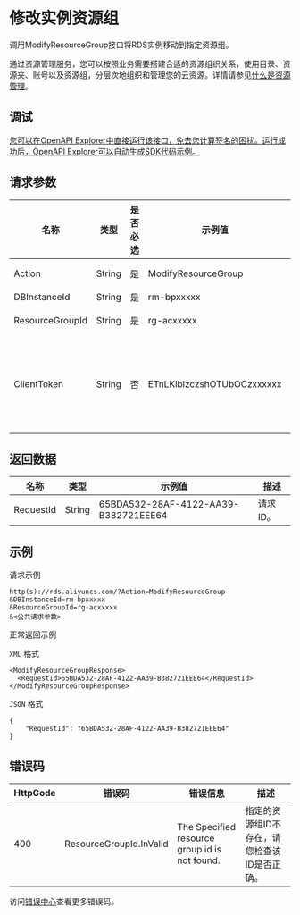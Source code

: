 # 修改实例资源组

调用ModifyResourceGroup接口将RDS实例移动到指定资源组。

通过资源管理服务，您可以按照业务需要搭建合适的资源组织关系，使用目录、资源夹、账号以及资源组，分层次地组织和管理您的云资源。详情请参见[什么是资源管理](~~94475~~)。

## 调试

[您可以在OpenAPI Explorer中直接运行该接口，免去您计算签名的困扰。运行成功后，OpenAPI Explorer可以自动生成SDK代码示例。](https://api.aliyun.com/#product=Rds&api=ModifyResourceGroup&type=RPC&version=2014-08-15)

## 请求参数

|名称|类型|是否必选|示例值|描述|
|--|--|----|---|--|
|Action|String|是|ModifyResourceGroup|系统规定参数，取值：**ModifyResourceGroup**。 |
|DBInstanceId|String|是|rm-bpxxxxx|实例ID。 |
|ResourceGroupId|String|是|rg-acxxxxx|资源组ID。资源组详情请参见[查看资源组基本信息](~~151181~~)。 |
|ClientToken|String|否|ETnLKlblzczshOTUbOCzxxxxxx|用于保证请求的幂等性，防止重复提交请求。由客户端生成该参数值，要保证在不同请求间唯一，最大值不超过64个ASCII字符，且该参数值中不能包含非ASCII字符。 |

## 返回数据

|名称|类型|示例值|描述|
|--|--|---|--|
|RequestId|String|65BDA532-28AF-4122-AA39-B382721EEE64|请求ID。 |

## 示例

请求示例

```
http(s)://rds.aliyuncs.com/?Action=ModifyResourceGroup
&DBInstanceId=rm-bpxxxxx
&ResourceGroupId=rg-acxxxxx
&<公共请求参数>
```

正常返回示例

`XML` 格式

```
<ModifyResourceGroupResponse>
  <RequestId>65BDA532-28AF-4122-AA39-B382721EEE64</RequestId>
</ModifyResourceGroupResponse>
```

`JSON` 格式

```
{
    "RequestId": "65BDA532-28AF-4122-AA39-B382721EEE64"
}
```

## 错误码

|HttpCode|错误码|错误信息|描述|
|--------|---|----|--|
|400|ResourceGroupId.InValid|The Specified resource group id is not found.|指定的资源组ID不存在，请您检查该ID是否正确。|

访问[错误中心](https://error-center.aliyun.com/status/product/Rds)查看更多错误码。

